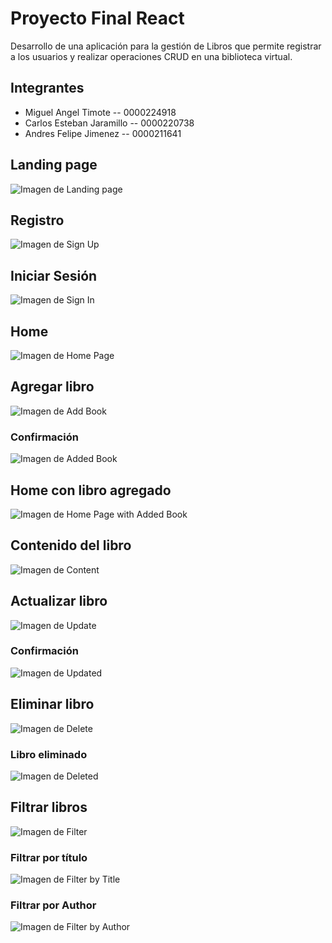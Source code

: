 # Proyecto Final React
Desarrollo de una aplicación para la gestión de Libros que permite registrar a los usuarios y realizar operaciones CRUD en una biblioteca virtual.

## Integrantes
 * Miguel Angel Timote  -- 0000224918
 * Carlos Esteban Jaramillo -- 0000220738
 * Andres Felipe Jimenez -- 0000211641

## Landing page
![Imagen de Landing page](/git-images/Landing.jpg)

## Registro
![Imagen de Sign Up](/git-images/signUp.jpg)

## Iniciar Sesión
![Imagen de Sign In](/git-images/signIn.jpg)

## Home
![Imagen de Home Page](/git-images/Library.jpg)

## Agregar libro
![Imagen de Add Book](/git-images/Add.jpg)

### Confirmación
![Imagen de Added Book](/git-images/Added.jpg)

## Home con libro agregado
![Imagen de Home Page with Added Book](/git-images/LibraryAdded.jpg)

## Contenido del libro
![Imagen de Content](/git-images/Content.jpg)

## Actualizar libro
![Imagen de Update](/git-images/Update.jpg)

### Confirmación
![Imagen de Updated](/git-images/Updated.jpg)

## Eliminar libro
![Imagen de Delete](/git-images/Delete.jpg)

### Libro eliminado
![Imagen de Deleted](/git-images/Deleted.jpg)

## Filtrar libros
![Imagen de Filter](/git-images/Filter.jpg)

### Filtrar por título
![Imagen de Filter by Title](/git-images/FilterTitle.jpg)

### Filtrar por Author
![Imagen de Filter by Author](/git-images/FilterAuthor.jpg)

